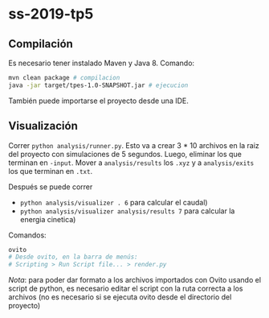 # ss-2019-tp5

## Compilación

Es necesario tener instalado Maven y Java 8. Comando:
```bash
mvn clean package # compilacion
java -jar target/tpes-1.0-SNAPSHOT.jar # ejecucion
```
También puede importarse el proyecto desde una IDE.

## Visualización

Correr `python analysis/runner.py`. Esto va a crear 3 * 10 archivos en la raiz del proyecto con simulaciones de 5 segundos. Luego, eliminar los que terminan en `-input`. Mover a `analysis/results` los `.xyz` y a `analysis/exits` los que terminan en `.txt`.

Después se puede correr
* `python analysis/visualizer . 6` para calcular el caudal)
* `python analysis/visualizer analysis/results 7` para calcular la energia cinetica)

Comandos:
```bash
ovito
# Desde ovito, en la barra de menús:
# Scripting > Run Script file... > render.py
```
*Nota*: para poder dar formato a los archivos importados con Ovito usando el script de python, es necesario editar el script con la ruta correcta a los archivos (no es necesario si se ejecuta ovito desde el directorio del proyecto)
